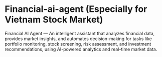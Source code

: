 # Financial-ai-agent (Especially for Vietnam Stock Market)
Financial AI Agent — An intelligent assistant that analyzes financial data, provides market insights, and automates decision-making for tasks like portfolio monitoring, stock screening, risk assessment, and investment recommendations, using AI-powered analytics and real-time market data.
